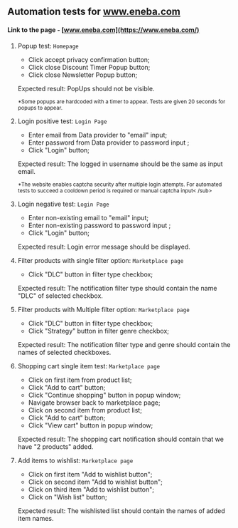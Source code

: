## Automation tests for www.eneba.com

#### Link to the page - [www.eneba.com](https://www.eneba.com/)

1. Popup test: `Homepage`
    - Click accept privacy confirmation button;
    - Click close Discount Timer Popup button;
    - Click close Newsletter Popup button;

   Expected result: PopUps should not be visible.

   <sub> *Some popups are hardcoded with a timer to appear. Tests are given 20 seconds for popups to appear. </sub>
   
2. Login positive test: `Login Page`
    - Enter email from Data provider to "email" input;
    - Enter password from Data provider to password input ;
    - Click "Login" button;

   Expected result: The logged in username should be the same as input email.

   <sub> *The website enables captcha security after multiple login attempts. For automated tests to succeed a cooldown period is required or manual captcha input< /sub>

3. Login negative test: `Login Page`
    - Enter non-existing email to "email" input;
    - Enter non-existing password to password input ;
    - Click "Login" button;

   Expected result: Login error message should be displayed.

4. Filter products with single filter option: `Marketplace page`
    - Click "DLC" button in filter type checkbox;

   Expected result: The notification filter type should contain the name "DLC" of selected checkbox.

5. Filter products with Multiple filter option: `Marketplace page`
    - Click "DLC" button in filter type checkbox;
    - Click "Strategy" button in filter genre checkbox;

   Expected result: The notification filter type and genre should contain the names of selected checkboxes.

6. Shopping cart single item test: `Marketplace page`
    - Click on first item from product list;
    - Click "Add to cart" button;
    - Click "Continue shopping" button in popup window;
    - Navigate browser back to marketplace page;
    - Click on second item from product list;
    - Click "Add to cart" button;
    - Click "View cart" button in popup window;

   Expected result: The shopping cart notification should contain that we have "2 products" added.

7. Add items to wishlist: `Marketplace page`
    - Click on first item "Add to wishlist button";
    - Click on second item "Add to wishlist button";
    - Click on third item "Add to wishlist button";
    - Click on "Wish list" button;

   Expected result: The wishlisted list should contain the names of added item names.

